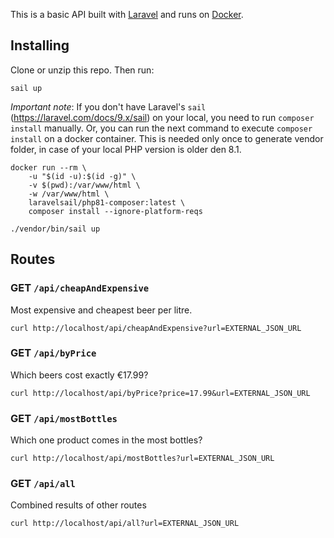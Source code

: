This is a basic API built with [Laravel](https://laravel.com) and runs on [Docker](https://docker.com). 

## Installing

Clone or unzip this repo. Then run:

    sail up

*Important note*: If you don't have Laravel's `sail` (https://laravel.com/docs/9.x/sail) on your local, you need to run  `composer install` manually. Or, you can run the next command to execute `composer install` on a docker container. This is needed only once to generate vendor folder, in case of your local PHP version is older den 8.1.

    docker run --rm \
        -u "$(id -u):$(id -g)" \
        -v $(pwd):/var/www/html \
        -w /var/www/html \
        laravelsail/php81-composer:latest \
        composer install --ignore-platform-reqs
    
    ./vendor/bin/sail up

## Routes

### GET `/api/cheapAndExpensive`
Most expensive and cheapest beer per litre.

    curl http://localhost/api/cheapAndExpensive?url=EXTERNAL_JSON_URL

### GET `/api/byPrice`
Which beers cost exactly €17.99?

    curl http://localhost/api/byPrice?price=17.99&url=EXTERNAL_JSON_URL

### GET `/api/mostBottles`
Which one product comes in the most bottles?

    curl http://localhost/api/mostBottles?url=EXTERNAL_JSON_URL

### GET `/api/all`
Combined results of other routes

    curl http://localhost/api/all?url=EXTERNAL_JSON_URL
